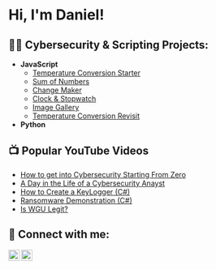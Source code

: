 <h1>Hi, I'm Daniel! </h1>

<h2>👨‍💻 Cybersecurity & Scripting Projects:</h2>

- <b>JavaScript</b>
  - [Temperature Conversion Starter](https://github.com/joshmadakor1/Sentinel-Lab)
  - [Sum of Numbers](https://github.com/joshmadakor1/Jwipe.PowerShell)
  - [Change Maker](https://github.com/joshmadakor1/AD_PS)
  - [Clock & Stopwatch](https://github.com/joshmadakor1/PowerShell-Integrity-FIM)
  - [Image Gallery](https://github.com/joshmadakor1/PowerShell-Integrity-FIM)
  - [Temperature Conversion Revisit](https://github.com/joshmadakor1/PowerShell-Integrity-FIM)
- <b>Python</b>

<h2>📺 Popular YouTube Videos</h2>

- [How to get into Cybersecurity Starting From Zero](https://www.youtube.com/watch?v=a83ASGn_V_s)
- [A Day in the Life of a Cybersecurity Anayst](https://www.youtube.com/watch?v=uHy3oM7NnoU)
- [How to Create a KeyLogger (C#)](https://www.youtube.com/watch?v=N-L9hklSlNk)
- [Ransomware Demonstration (C#)](https://www.youtube.com/watch?v=OfvdQeh79s0)
- [Is WGU Legit?](https://www.youtube.com/watch?v=E2MwRWxDBkA)

<h2> 🤳 Connect with me:</h2>

[<img align="left" alt="JoshMadakor | YouTube" width="22px" src="https://cdn.jsdelivr.net/npm/simple-icons@v3/icons/youtube.svg" />][youtube]
[<img align="left" alt="JoshMadakor | LinkedIn" width="22px" src="https://cdn.jsdelivr.net/npm/simple-icons@v3/icons/linkedin.svg" />][linkedin]


[youtube]: https://www.youtube.com/@RyuSec

[linkedin]: https://linkedin.com/in/daniel-pieknik

<!--
**dpieknik/dpieknik** is a ✨ _special_ ✨ repository because its `README.md` (this file) appears on your GitHub profile.

Here are some ideas to get you started:

- 🔭 I’m currently working on ...
- 🌱 I’m currently learning ...
- 👯 I’m looking to collaborate on ...
- 🤔 I’m looking for help with ...
- 💬 Ask me about ...
- 📫 How to reach me: ...
- 😄 Pronouns: ...
- ⚡ Fun fact: ...
-->
